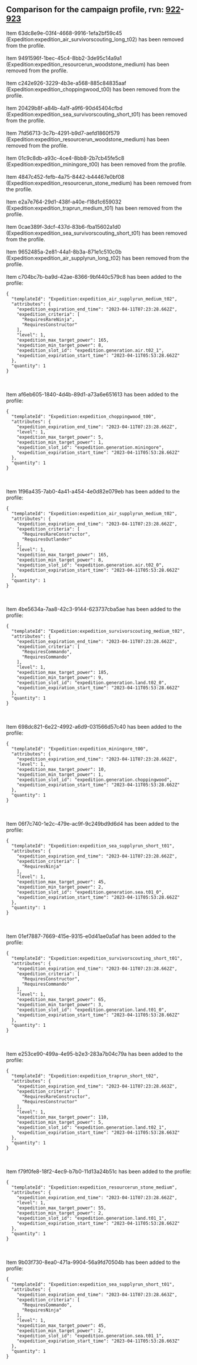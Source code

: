 ## Comparison for the campaign profile, rvn: [922](https://github.com/PRO100KatYT/FortniteProfileRevisions/tree/main/profiles/campaign/922%20campaign.json)-[923](https://github.com/PRO100KatYT/FortniteProfileRevisions/tree/main/profiles/campaign/923%20campaign.json)

Item 63dc8e9e-03f4-4668-9916-1efa2bf59c45 (Expedition:expedition_air_survivorscouting_long_t02) has been removed from the profile.
<br><br>
Item 9491596f-1bec-45c4-8bb2-3de95c14a9a1 (Expedition:expedition_resourcerun_woodstone_medium) has been removed from the profile.
<br><br>
Item c242e926-3229-4b3e-a568-885c84835aaf (Expedition:expedition_choppingwood_t00) has been removed from the profile.
<br><br>
Item 20429b8f-a84b-4a1f-a9f6-90d45404cfbd (Expedition:expedition_sea_survivorscouting_short_t01) has been removed from the profile.
<br><br>
Item 7fd56713-3c7b-4291-b9d7-aefd1860f579 (Expedition:expedition_resourcerun_woodstone_medium) has been removed from the profile.
<br><br>
Item 01c9c8db-a93c-4ce4-8bb8-2b7cb45fe5c8 (Expedition:expedition_miningore_t00) has been removed from the profile.
<br><br>
Item 4847c452-fefb-4a75-8442-b44467e0bf08 (Expedition:expedition_resourcerun_stone_medium) has been removed from the profile.
<br><br>
Item e2a7e764-29d1-438f-a40e-f18d1c659032 (Expedition:expedition_traprun_medium_t01) has been removed from the profile.
<br><br>
Item 0cae389f-3dcf-437d-83b6-fba15602a1d0 (Expedition:expedition_sea_survivorscouting_short_t01) has been removed from the profile.
<br><br>
Item 9652485a-2e81-44a1-8b3a-871e1c510c0b (Expedition:expedition_air_supplyrun_long_t02) has been removed from the profile.
<br><br>
Item c704bc7b-ba9d-42ae-8366-9bf440c579c8 has been added to the profile:

```
{
  "templateId": "Expedition:expedition_air_supplyrun_medium_t02",
  "attributes": {
    "expedition_expiration_end_time": "2023-04-11T07:23:28.662Z",
    "expedition_criteria": [
      "RequiresRareNinja",
      "RequiresConstructor"
    ],
    "level": 1,
    "expedition_max_target_power": 165,
    "expedition_min_target_power": 8,
    "expedition_slot_id": "expedition.generation.air.t02_1",
    "expedition_expiration_start_time": "2023-04-11T05:53:28.662Z"
  },
  "quantity": 1
}
```

<br><br>
Item af6eb605-1840-4d4b-89d1-a73a6e651613 has been added to the profile:

```
{
  "templateId": "Expedition:expedition_choppingwood_t00",
  "attributes": {
    "expedition_expiration_end_time": "2023-04-11T07:23:28.662Z",
    "level": 1,
    "expedition_max_target_power": 5,
    "expedition_min_target_power": 1,
    "expedition_slot_id": "expedition.generation.miningore",
    "expedition_expiration_start_time": "2023-04-11T05:53:28.662Z"
  },
  "quantity": 1
}
```

<br><br>
Item 1f96a435-7ab0-4a41-a454-4e0d82e079eb has been added to the profile:

```
{
  "templateId": "Expedition:expedition_air_supplyrun_medium_t02",
  "attributes": {
    "expedition_expiration_end_time": "2023-04-11T07:23:28.662Z",
    "expedition_criteria": [
      "RequiresRareConstructor",
      "RequiresOutlander"
    ],
    "level": 1,
    "expedition_max_target_power": 165,
    "expedition_min_target_power": 8,
    "expedition_slot_id": "expedition.generation.air.t02_0",
    "expedition_expiration_start_time": "2023-04-11T05:53:28.662Z"
  },
  "quantity": 1
}
```

<br><br>
Item 4be5634a-7aa8-42c3-9144-623737cba5ae has been added to the profile:

```
{
  "templateId": "Expedition:expedition_survivorscouting_medium_t02",
  "attributes": {
    "expedition_expiration_end_time": "2023-04-11T07:23:28.662Z",
    "expedition_criteria": [
      "RequiresCommando",
      "RequiresCommando"
    ],
    "level": 1,
    "expedition_max_target_power": 185,
    "expedition_min_target_power": 9,
    "expedition_slot_id": "expedition.generation.land.t02_0",
    "expedition_expiration_start_time": "2023-04-11T05:53:28.662Z"
  },
  "quantity": 1
}
```

<br><br>
Item 698dc821-6e22-4992-a6d9-031566d57c40 has been added to the profile:

```
{
  "templateId": "Expedition:expedition_miningore_t00",
  "attributes": {
    "expedition_expiration_end_time": "2023-04-11T07:23:28.662Z",
    "level": 1,
    "expedition_max_target_power": 10,
    "expedition_min_target_power": 1,
    "expedition_slot_id": "expedition.generation.choppingwood",
    "expedition_expiration_start_time": "2023-04-11T05:53:28.662Z"
  },
  "quantity": 1
}
```

<br><br>
Item 06f7c740-1e2c-479e-ac9f-9c249bd9d6d4 has been added to the profile:

```
{
  "templateId": "Expedition:expedition_sea_supplyrun_short_t01",
  "attributes": {
    "expedition_expiration_end_time": "2023-04-11T07:23:28.662Z",
    "expedition_criteria": [
      "RequiresNinja"
    ],
    "level": 1,
    "expedition_max_target_power": 45,
    "expedition_min_target_power": 2,
    "expedition_slot_id": "expedition.generation.sea.t01_0",
    "expedition_expiration_start_time": "2023-04-11T05:53:28.662Z"
  },
  "quantity": 1
}
```

<br><br>
Item 01ef7887-7669-415e-9315-e0d41ae0a5af has been added to the profile:

```
{
  "templateId": "Expedition:expedition_survivorscouting_short_t01",
  "attributes": {
    "expedition_expiration_end_time": "2023-04-11T07:23:28.662Z",
    "expedition_criteria": [
      "RequiresConstructor",
      "RequiresCommando"
    ],
    "level": 1,
    "expedition_max_target_power": 65,
    "expedition_min_target_power": 3,
    "expedition_slot_id": "expedition.generation.land.t01_0",
    "expedition_expiration_start_time": "2023-04-11T05:53:28.662Z"
  },
  "quantity": 1
}
```

<br><br>
Item e253ce90-499a-4e95-b2e3-283a7b04c79a has been added to the profile:

```
{
  "templateId": "Expedition:expedition_traprun_short_t02",
  "attributes": {
    "expedition_expiration_end_time": "2023-04-11T07:23:28.663Z",
    "expedition_criteria": [
      "RequiresRareConstructor",
      "RequiresConstructor"
    ],
    "level": 1,
    "expedition_max_target_power": 110,
    "expedition_min_target_power": 5,
    "expedition_slot_id": "expedition.generation.land.t02_1",
    "expedition_expiration_start_time": "2023-04-11T05:53:28.663Z"
  },
  "quantity": 1
}
```

<br><br>
Item f79f0fe8-18f2-4ec9-b7b0-11d13a24b51c has been added to the profile:

```
{
  "templateId": "Expedition:expedition_resourcerun_stone_medium",
  "attributes": {
    "expedition_expiration_end_time": "2023-04-11T07:23:28.662Z",
    "level": 1,
    "expedition_max_target_power": 55,
    "expedition_min_target_power": 2,
    "expedition_slot_id": "expedition.generation.land.t01_1",
    "expedition_expiration_start_time": "2023-04-11T05:53:28.662Z"
  },
  "quantity": 1
}
```

<br><br>
Item 9b03f730-8ea0-471a-9904-56a9fd70504b has been added to the profile:

```
{
  "templateId": "Expedition:expedition_sea_supplyrun_short_t01",
  "attributes": {
    "expedition_expiration_end_time": "2023-04-11T07:23:28.663Z",
    "expedition_criteria": [
      "RequiresCommando",
      "RequiresNinja"
    ],
    "level": 1,
    "expedition_max_target_power": 45,
    "expedition_min_target_power": 2,
    "expedition_slot_id": "expedition.generation.sea.t01_1",
    "expedition_expiration_start_time": "2023-04-11T05:53:28.663Z"
  },
  "quantity": 1
}
```

<br><br>
